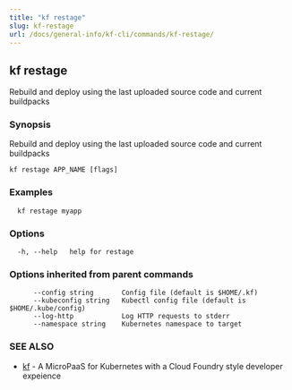 ```yaml
---
title: "kf restage"
slug: kf-restage
url: /docs/general-info/kf-cli/commands/kf-restage/
---
```

## kf restage

Rebuild and deploy using the last uploaded source code and current buildpacks

### Synopsis

Rebuild and deploy using the last uploaded source code and current buildpacks

```
kf restage APP_NAME [flags]
```

### Examples

```
  kf restage myapp
```

### Options

```
  -h, --help   help for restage
```

### Options inherited from parent commands

```
      --config string       Config file (default is $HOME/.kf)
      --kubeconfig string   Kubectl config file (default is $HOME/.kube/config)
      --log-http            Log HTTP requests to stderr
      --namespace string    Kubernetes namespace to target
```

### SEE ALSO

* [kf](/docs/general-info/kf-cli/commands/kf/)	 - A MicroPaaS for Kubernetes with a Cloud Foundry style developer expeience

